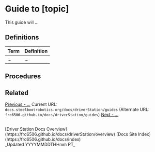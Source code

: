 # Guide to [topic]

This guide will ...

## Definitions

| Term | Definition |
| --- | --- |
| ... | ... |

## Procedures

## Related

[Previous - ...](...)
Current URL: `docs.steelbootrobotics.org/docs/driverStation/guides` (Alternate URL: `frc6506.github.io/docs/driverStation/guides`)
[Next - ...](...)

<br>
[Driver Station Docs Overview](https://frc6506.github.io/docs/driverStation/overview)
[Docs Site Index](https://frc6506.github.io/docs/index)
<br>
_Updated YYYYMMDDTHHmm PT_
